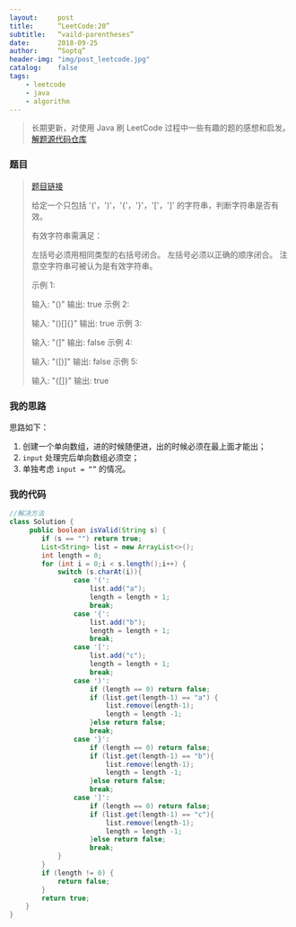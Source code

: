 ```yaml
---
layout:     post
title:      “LeetCode:20”
subtitle:   “vaild-parentheses”
date:       2018-09-25
author:     “Soptq”
header-img: "img/post_leetcode.jpg"
catalog:    false
tags:
    - leetcode
    - java
    - algorithm
---
```



>长期更新，对使用 Java 刷 LeetCode 过程中一些有趣的题的感想和启发。
>[解题源代码仓库](https://github.com/Soptq/LeetCodeLib)

### 题目

> [题目链接](https://leetcode-cn.com/problems/valid-parentheses/description/)
>
> 给定一个只包括 '('，')'，'{'，'}'，'['，']' 的字符串，判断字符串是否有效。
> 
> 有效字符串需满足：
> 
> 左括号必须用相同类型的右括号闭合。
> 左括号必须以正确的顺序闭合。
> 注意空字符串可被认为是有效字符串。
> 
> 示例 1:
> 
> 输入: "()"
> 输出: true
> 示例 2:
> 
> 输入: "()[]{}"
> 输出: true
> 示例 3:
> 
> 输入: "(]"
> 输出: false
> 示例 4:
> 
> 输入: "([)]"
> 输出: false
> 示例 5:
> 
> 输入: "{[]}"
> 输出: true
 
### 我的思路

思路如下：
1. 创建一个单向数组，进的时候随便进，出的时候必须在最上面才能出；
2. `input` 处理完后单向数组必须空；
3. 单独考虑 `input = “”` 的情况。

### 我的代码

```java
//解决方法
class Solution {
     public boolean isValid(String s) {
        if (s == "") return true;
        List<String> list = new ArrayList<>();
        int length = 0;
        for (int i = 0;i < s.length();i++) {
            switch (s.charAt(i)){
                case '(':
                    list.add("a");
                    length = length + 1;
                    break;
                case '{':
                    list.add("b");
                    length = length + 1;
                    break;
                case '[':
                    list.add("c");
                    length = length + 1;
                    break;
                case ')':
                    if (length == 0) return false;
                    if (list.get(length-1) == "a") {
                        list.remove(length-1);
                        length = length -1;
                    }else return false;
                    break;
                case '}':
                    if (length == 0) return false;
                    if (list.get(length-1) == "b"){
                        list.remove(length-1);
                        length = length -1;
                    }else return false;
                    break;
                case ']':
                    if (length == 0) return false;
                    if (list.get(length-1) == "c"){
                        list.remove(length-1);
                        length = length -1;
                    }else return false;
                    break;
            }
        }
        if (length != 0) {
            return false;
        }
        return true;
    }
}
```








